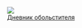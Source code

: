 ![](/books/prose_classic/Серен%20Кьеркегор/Дневник%20обольстителя.jpg)  
[Дневник обольстителя](/books/prose_classic/Серен%20Кьеркегор/Дневник%20обольстителя)